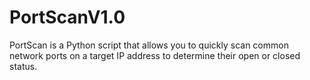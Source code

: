 # PortScanV1.0
PortScan is a Python script that allows you to quickly scan common network ports on a target IP address to determine their open or closed status.
